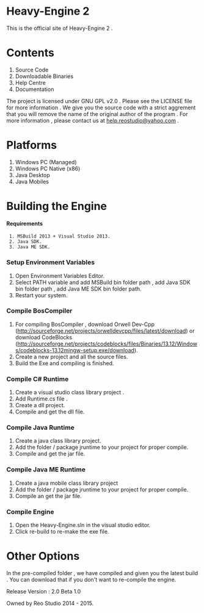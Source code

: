 # Heavy-Engine 2

This is the official site of Heavy-Engine 2 .

# Contents
1. Source Code
2. Downloadable Binaries
3. Help Centre
4. Documentation

The project is licensed under GNU GPL v2.0 . Please see the LICENSE file for more information .
We give you the source code with a strict aggrement that you will remove the name of the original author of the program .
For more information , please contact us at help.reostudio@yahoo.com .

# Platforms
1. Windows PC (Managed)
2. Windows PC Native (x86)
2. Java Desktop
3. Java Mobiles 	

# Building the Engine

#### Requirements
	 1. MSBuild 2013 + Visual Studio 2013.
	 2. Java SDK.
	 3. Java ME SDK.
	
### Setup Environment Variables
1. Open Environment Variables Editor.
2. Select PATH variable and add MSBuild bin folder path , add Java SDK bin folder path , add Java ME SDK bin folder path.
3. Restart your system.		
	
### Compile BosCompiler
1. For compiling BosCompiler , download Orwell Dev-Cpp (http://sourceforge.net/projects/orwelldevcpp/files/latest/download) or download CodeBlocks (http://sourceforge.net/projects/codeblocks/files/Binaries/13.12/Windows/codeblocks-13.12mingw-setup.exe/download).
2. Create a new project and all the source files.
3. Build the Exe and compiling is finished.

### Compile C# Runtime
1. Create a visual studio class library project .
2. Add Runtime.cs file .
3. Create a dll project.
2. Compile and get the dll file.

### Compile Java Runtime
1. Create a java class library project.
2. Add the folder / package jruntime to your project for proper compile.
3. Compile and get the jar file.

### Compile Java ME Runtime
1. Create a java mobile class library project 
2. Add the folder / package jruntime to your project for proper compile.
3. Compile an get the jar file.

### Compile Engine
1. Open the Heavy-Engine.sln in the visual studio editor.
2. Click re-build to re-make the exe file.

# Other Options
In the pre-compiled folder , we have compiled and given you the latest build . You can download that if you don't want to re-compile the engine.

Release Version : 2.0 Beta 1.0

Owned by Reo Studio 2014 - 2015.